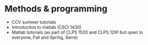 # Methods & programming

- CCV summer tutorials
- Introduction to matlab (CSCI 1430)
- Matlab tutorials (as part of CLPS 1520 and CLPS 1291 but open to everyone, Fall and Spring, Serre)